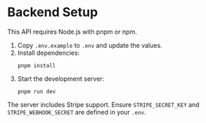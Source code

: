 # Backend Setup

This API requires Node.js with pnpm or npm.

1. Copy `.env.example` to `.env` and update the values.
2. Install dependencies:
   ```
   pnpm install
   ```
3. Start the development server:
   ```
   pnpm run dev
   ```

The server includes Stripe support. Ensure `STRIPE_SECRET_KEY` and `STRIPE_WEBHOOK_SECRET` are defined in your `.env`.
